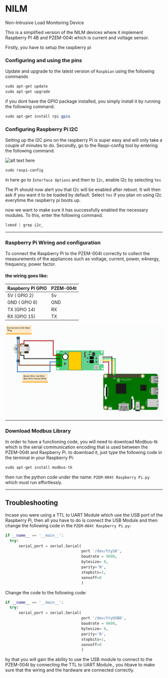 # NILM
Non-Intrusive Load Monitoring Device

This is a simplified version of the NILM devices where it implement Raspberry PI 4B and PZEM-004t which is current and voltage sensor. 

Firstly, you have to setup the raspberry pi 
### Configuring and using the pins

Update and upgrade to the latest version of `Raspbian` using the following commands

```powershell
sudo apt-get update
sudo apt-get upgrade
```

if you dont have the GPIO package installed, you simply install it by running the following command.
```powershell
sudo apt-get install rpi.gpio
```

### Configuring Raspberry Pi I2C

Setting up the I2C pins on the raspberry Pi is super easy and will only take a couple of minutes to do.
Secondly, go to the Raspi-config tool by entering the following command.

![alt text here](https://pimylifeup.com/wp-content/uploads/2015/09/Raspberry-Pi-SPI-and-I2C.png)

```powershell
sudo raspi-config
```

in here go to `Interface Options` and then to `I2c`, enable I2c by selecting `Yes`

The Pi should now alert you that I2c will be enabled after reboot. It will then ask if you want it to be loaded by default. Select `Yes` if you plan on using I2c everytime the raspberry pi boots up.

now we want to make sure it has successfully enabled the necessary modules. To this, enter the following command.

```powershell
lsmod | grep i2c_
```

***
### Raspberry Pi Wiring and configuration

To connect the Raspberry Pi to the PZEM-004t correctly to collect the measurements of the appliances such as voltage, current, power, e4nergy, frequency, power factor.

#### the wiring goes like:
| Raspberry PI GPIO | PZEM-004t |
| ----------------- | --------- |
| 5V ( GPIO 2)      | 5v        |
| GND ( GPIO 6)     | GND       |
| TX (GPIO 14)      | RX        | 
|RX (GPIO 15)       | TX        | 


![alt text here](https://github.com/Osama29/NILM/blob/main/Images/Screenshot%202023-08-19%20193237.png?raw=true)

***
### Download Modbus Library

 In order to have a functioning code, you will need to download Modbus-tk which is the serial communication encoding that is used between the PZEM-004t and Raspberry Pi. to download it, just type the following code in the terminal in your Raspberry Pi:

 ```powershell
sudo apt-get install modbus-tk
```

then run the python code under the name: `PZEM-004t Raspberry Pi.py` which must run effortlessly. 

***
## Troubleshooting

Incase you were using a TTL to UART Module which use the USB port of the Raspberry Pi, then all you have to do is connect the USB Module and then change the following code in the `PZEM-004t Raspberry Pi.py`:

```python
if __name__ == '__main__':
  try:
      serial_port = serial.Serial(
                                  port '/dev/ttyS0',
                                  baudrate = 9600,
                                  bytesize= 8,
                                  parity='N',
                                  stopbits=1,
                                  xonxoff=0
                                  )
```

Change the code to the following code:

```python
if __name__ == '__main__':
  try:
      serial_port = serial.Serial(
                                  port '/dev/ttyUSB0',
                                  baudrate = 9600,
                                  bytesize= 8,
                                  parity='N',
                                  stopbits=1,
                                  xonxoff=0
                                  )
```

by that you will gain the ability to use the USB module to connect to the PZEM-004t by connecting the TTL to UART Module., you hbave to make sure that the wiring and the hardware are connected correctly.
